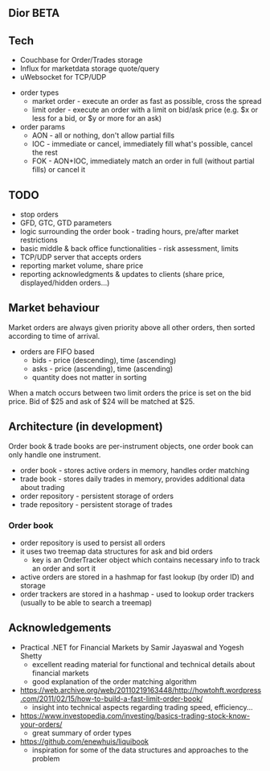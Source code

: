 
## Dior BETA

## Tech
- Couchbase for Order/Trades storage
- Influx for marketdata storage quote/query
- uWebsocket for TCP/UDP


* order types
    * market order - execute an order as fast as possible, cross the spread
    * limit order - execute an order with a limit on bid/ask price (e.g. $x or less for a bid, or $y or more for an ask)
* order params
    * AON - all or nothing, don't allow partial fills
    * IOC - immediate or cancel, immediately fill what's possible, cancel the rest
    * FOK - AON+IOC, immediately match an order in full (without partial fills) or cancel it

## TODO

* stop orders
* GFD, GTC, GTD parameters
* logic surrounding the order book - trading hours, pre/after market restrictions
* basic middle & back office functionalities - risk assessment, limits
* TCP/UDP server that accepts orders
* reporting market volume, share price
* reporting acknowledgments & updates to clients (share price, displayed/hidden orders...)

## Market behaviour

Market orders are always given priority above all other orders, then sorted according to time of arrival.

* orders are FIFO based
    * bids - price (descending), time (ascending)
    * asks - price (ascending), time (ascending)
    * quantity does not matter in sorting

When a match occurs between two limit orders the price is set on the bid price. Bid of $25 and ask of $24 will be
matched at $25.

## Architecture (in development)

Order book & trade books are per-instrument objects, one order book can only handle one instrument.

* order book - stores active orders in memory, handles order matching
* trade book - stores daily trades in memory, provides additional data about trading
* order repository - persistent storage of orders
* trade repository - persistent storage of trades

### Order book

* order repository is used to persist all orders
* it uses two treemap data structures for ask and bid orders
    * key is an OrderTracker object which contains necessary info to track an order and sort it
* active orders are stored in a hashmap for fast lookup (by order ID) and storage
* order trackers are stored in a hashmap - used to lookup order trackers (usually to be able to search a treemap)


## Acknowledgements

* Practical .NET for Financial Markets by Samir Jayaswal and Yogesh Shetty
    * excellent reading material for functional and technical details about financial markets
    * good explanation of the order matching algorithm
* https://web.archive.org/web/20110219163448/http://howtohft.wordpress.com/2011/02/15/how-to-build-a-fast-limit-order-book/
    * insight into technical aspects regarding trading speed, efficiency...
* https://www.investopedia.com/investing/basics-trading-stock-know-your-orders/
    * great summary of order types
* https://github.com/enewhuis/liquibook
    * inspiration for some of the data structures and approaches to the problem